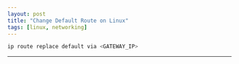 ```yaml
---
layout: post
title: "Change Default Route on Linux"
tags: [linux, networking]
---
```


```bash
ip route replace default via <GATEWAY_IP>
```

---
